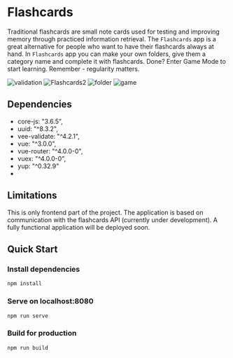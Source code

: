 # Flashcards

Traditional flashcards are small note cards used for testing 
and   improving   memory   through   practiced  information
retrieval.  The `Flashcards` app is a great alternative for
people who want to have their flashcards always at hand. In 
`Flashcards`  app you can make your own folders,  give them 
a  category  name  and  complete it with flashcards.  Done? 
Enter  Game  Mode to start learning.  Remember - regularity 
matters.

![validation](https://user-images.githubusercontent.com/77439796/115694450-2736f380-a361-11eb-97a9-b98c7c44ea10.PNG)
![Flashcards2](https://user-images.githubusercontent.com/77439796/115693809-8c3e1980-a360-11eb-9361-a30edff20964.gif)
![folder](https://user-images.githubusercontent.com/77439796/115694300-04a4da80-a361-11eb-9f54-bc35be410910.gif)
![game](https://user-images.githubusercontent.com/77439796/115694380-18504100-a361-11eb-8ca7-fd0c2e455e0d.gif)

## Dependencies 
* core-js: "3.6.5",
* uuid: "^8.3.2",
* vee-validate: "^4.2.1",
* vue: "^3.0.0",
* vue-router: "^4.0.0-0",
* vuex: "^4.0.0-0",
* yup: "^0.32.9"
* 
## Limitations

This is only frontend part of the project. The application is 
based   on  communication with  the flashcards API (currently 
under  development).  A fully  functional application will be 
deployed soon.

## Quick Start
### Install dependencies
```
npm install
```
### Serve on localhost:8080
```
npm run serve
```
### Build for production
```
npm run build
```
